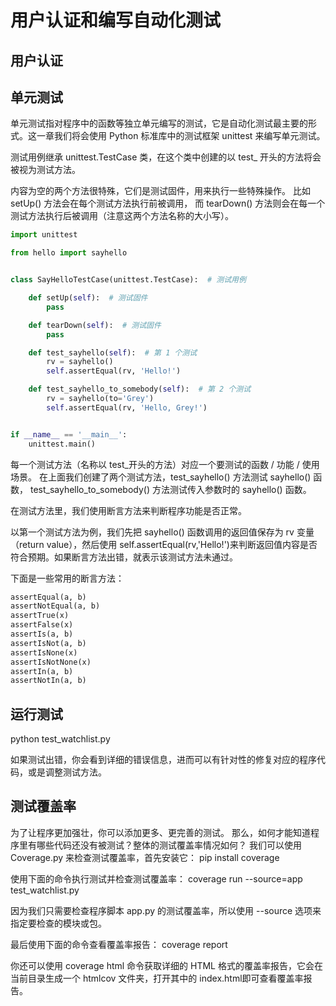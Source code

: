 # 用户认证和编写自动化测试

## 用户认证

## 单元测试

单元测试指对程序中的函数等独立单元编写的测试，它是自动化测试最主要的形式。这一章我们将会使用 Python 标准库中的测试框架 unittest 来编写单元测试。

测试用例继承 unittest.TestCase 类，在这个类中创建的以 test_ 开头的方法将会被视为测试方法。

内容为空的两个方法很特殊，它们是测试固件，用来执行一些特殊操作。
比如 setUp() 方法会在每个测试方法执行前被调用，
而 tearDown() 方法则会在每一个测试方法执行后被调用（注意这两个方法名称的大小写）。

```python
import unittest

from hello import sayhello


class SayHelloTestCase(unittest.TestCase):  # 测试用例

    def setUp(self):  # 测试固件
        pass

    def tearDown(self):  # 测试固件
        pass

    def test_sayhello(self):  # 第 1 个测试
        rv = sayhello()
        self.assertEqual(rv, 'Hello!')

    def test_sayhello_to_somebody(self):  # 第 2 个测试
        rv = sayhello(to='Grey')
        self.assertEqual(rv, 'Hello, Grey!')


if __name__ == '__main__':
    unittest.main()
```

每一个测试方法（名称以 test_开头的方法）对应一个要测试的函数 / 功能 / 使用场景。
在上面我们创建了两个测试方法，test_sayhello() 方法测试 sayhello() 函数，
test_sayhello_to_somebody() 方法测试传入参数时的 sayhello() 函数。

在测试方法里，我们使用断言方法来判断程序功能是否正常。

以第一个测试方法为例，我们先把 sayhello() 函数调用的返回值保存为 rv 变量（return value），然后使用 self.assertEqual(rv,'Hello!')来判断返回值内容是否符合预期。如果断言方法出错，就表示该测试方法未通过。

下面是一些常用的断言方法：

```python
assertEqual(a, b)
assertNotEqual(a, b)
assertTrue(x)
assertFalse(x)
assertIs(a, b)
assertIsNot(a, b)
assertIsNone(x)
assertIsNotNone(x)
assertIn(a, b)
assertNotIn(a, b)
```

## 运行测试

python test_watchlist.py

如果测试出错，你会看到详细的错误信息，进而可以有针对性的修复对应的程序代码，或是调整测试方法。

## 测试覆盖率

为了让程序更加强壮，你可以添加更多、更完善的测试。
那么，如何才能知道程序里有哪些代码还没有被测试？整体的测试覆盖率情况如何？
我们可以使用 Coverage.py 来检查测试覆盖率，首先安装它：
pip install coverage

使用下面的命令执行测试并检查测试覆盖率：
coverage run --source=app test_watchlist.py

因为我们只需要检查程序脚本 app.py 的测试覆盖率，所以使用 --source 选项来指定要检查的模块或包。

最后使用下面的命令查看覆盖率报告：
coverage report

你还可以使用 coverage html 命令获取详细的 HTML 格式的覆盖率报告，它会在当前目录生成一个 htmlcov 文件夹，打开其中的 index.html即可查看覆盖率报告。
